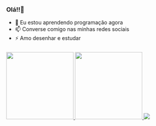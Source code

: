 ### Olá!!👋


- 🌱 Eu estou aprendendo programação agora
- 📫 Converse comigo nas minhas redes sociais
- ⚡ Amo desenhar e estudar

### <div align="center">
  <a href="https://github.com/yunotwo2">
  <img height="180em" src="https://github-readme-stats.vercel.app/api?username=yunotwo2&show_icons=true&theme=dracula&include_all_commits=true&count_private=true"/>
  <img height="180em" src="https://github-readme-stats.vercel.app/api/top-langs/?username=yunotwo2&layout=compact&langs_count=7&theme=dracula"/>
</div>
<a href="https://instagram.com/otavio_afs_" target="_blank"><img src="https://img.shields.io/badge/-Instagram-%23E4405F?style=for-the-badge&logo=instagram&logoColor=white" target="_blank"></a>
  
